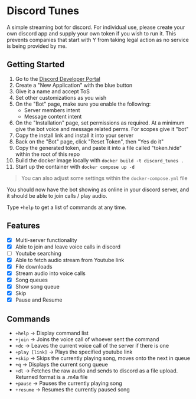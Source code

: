 # Discord Tunes

A simple streaming bot for discord. For individual use, please create your own discord app and supply your own token if you wish to run it. This prevents companies that start with Y from taking legal action as no service is being provided by me.

## Getting Started
1. Go to the [Discord Developer Portal](https://discord.com/developers/applications)
2. Create a "New Application" with the blue button
3. Give it a name and accept ToS
4. Set other customizations as you wish
5. On the "Bot" page, make sure you enable the following:
    - Server members intent
    - Message content intent
6. On the "Installation" page, set permissions as required. At a minimum give the bot voice and message related perms. For scopes give it "bot"
7. Copy the install link and install it into your server
8. Back on the "Bot" page, click "Reset Token", then "Yes do it"
9. Copy the generated token, and paste it into a file called "token.hide" within the root of this repo
10. Build the docker image locally with `docker build -t discord_tunes .`
11. Start up the container with `docker compose up -d`

> You can also adjust some settings within the `docker-compose.yml` file

You should now have the bot showing as online in your discord server, and it should be able to join calls / play audio.

Type `+help` to get a list of commands at any time.

## Features
- [x] Multi-server functionality
- [x] Able to join and leave voice calls in discord
- [ ] Youtube searching
- [x] Able to fetch audio stream from Youtube link
- [x] File downloads
- [x] Stream audio into voice calls
- [x] Song queues
- [x] Show song queue
- [x] Skip
- [x] Pause and Resume

## Commands

- `+help` -> Display command list
- `+join` -> Joins the voice call of whoever sent the command
- `+dc` -> Leaves the current voice call of the server if there is one
- `+play [link]` -> Plays the specified youtube link
- `+skip` -> Skips the currently playing song, moves onto the next in queue
- `+q` -> Displays the current song queue
- `+dl` -> Fetches the raw audio and sends to discord as a file upload. Returned format is a .m4a file
- `+pause` -> Pauses the currently playing song
- `+resume` -> Resumes the currently paused song
